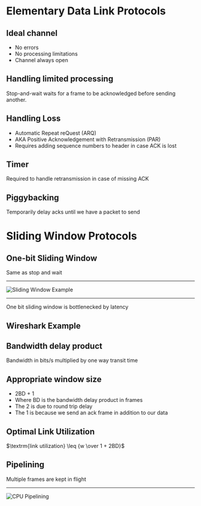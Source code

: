 Elementary Data Link Protocols
==============================

Ideal channel
-------------

- No errors
- No processing limitations
- Channel always open

Handling limited processing
---------------------------

Stop-and-wait waits for a frame to be acknowledged before sending another.

Handling Loss
-------------

- Automatic Repeat reQuest (ARQ)
- AKA Positive Acknowledgement with Retransmission (PAR)
- Requires adding sequence numbers to header in case ACK is lost

Timer
-----

Required to handle retransmission in case of missing ACK

Piggybacking
------------

Temporarily delay acks until we have a packet to send

Sliding Window Protocols
========================

One-bit Sliding Window
----------------------

Same as stop and wait

---

![Sliding Window Example](https://upload.wikimedia.org/wikipedia/commons/thumb/3/32/Sliding_Window.svg/1024px-Sliding_Window.svg.png)

---

One bit sliding window is bottlenecked by latency

Wireshark Example
-----------------

Bandwidth delay product
-----------------------

Bandwidth in bits/s multiplied by one way transit time

Appropriate window size
-----------------------

- 2BD + 1
- Where BD is the bandwidth delay product in frames
- The 2 is due to round trip delay
- The 1 is because we send an ack frame in addition to our data

Optimal Link Utilization
------------------------

$\textrm{link utilization} \leq {w \over 1 + 2BD}$

Pipelining
----------

Multiple frames are kept in flight

---

![CPU Pipelining](https://upload.wikimedia.org/wikipedia/commons/2/21/Fivestagespipeline.png)
